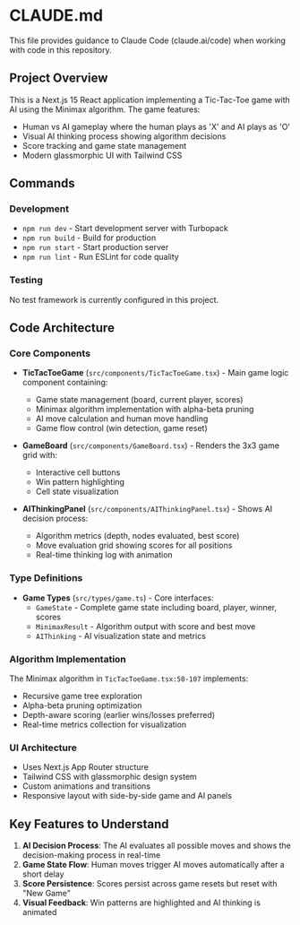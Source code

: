 # CLAUDE.md

This file provides guidance to Claude Code (claude.ai/code) when working with code in this repository.

## Project Overview

This is a Next.js 15 React application implementing a Tic-Tac-Toe game with AI using the Minimax algorithm. The game features:
- Human vs AI gameplay where the human plays as 'X' and AI plays as 'O'
- Visual AI thinking process showing algorithm decisions
- Score tracking and game state management
- Modern glassmorphic UI with Tailwind CSS

## Commands

### Development
- `npm run dev` - Start development server with Turbopack
- `npm run build` - Build for production
- `npm run start` - Start production server
- `npm run lint` - Run ESLint for code quality

### Testing
No test framework is currently configured in this project.

## Code Architecture

### Core Components
- **TicTacToeGame** (`src/components/TicTacToeGame.tsx`) - Main game logic component containing:
  - Game state management (board, current player, scores)
  - Minimax algorithm implementation with alpha-beta pruning
  - AI move calculation and human move handling
  - Game flow control (win detection, game reset)

- **GameBoard** (`src/components/GameBoard.tsx`) - Renders the 3x3 game grid with:
  - Interactive cell buttons
  - Win pattern highlighting
  - Cell state visualization

- **AIThinkingPanel** (`src/components/AIThinkingPanel.tsx`) - Shows AI decision process:
  - Algorithm metrics (depth, nodes evaluated, best score)
  - Move evaluation grid showing scores for all positions
  - Real-time thinking log with animation

### Type Definitions
- **Game Types** (`src/types/game.ts`) - Core interfaces:
  - `GameState` - Complete game state including board, player, winner, scores
  - `MinimaxResult` - Algorithm output with score and best move
  - `AIThinking` - AI visualization state and metrics

### Algorithm Implementation
The Minimax algorithm in `TicTacToeGame.tsx:50-107` implements:
- Recursive game tree exploration
- Alpha-beta pruning optimization
- Depth-aware scoring (earlier wins/losses preferred)
- Real-time metrics collection for visualization

### UI Architecture
- Uses Next.js App Router structure
- Tailwind CSS with glassmorphic design system
- Custom animations and transitions
- Responsive layout with side-by-side game and AI panels

## Key Features to Understand

1. **AI Decision Process**: The AI evaluates all possible moves and shows the decision-making process in real-time
2. **Game State Flow**: Human moves trigger AI moves automatically after a short delay
3. **Score Persistence**: Scores persist across game resets but reset with "New Game"
4. **Visual Feedback**: Win patterns are highlighted and AI thinking is animated